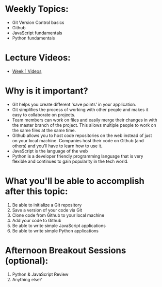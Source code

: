 # Weekly Topics:
- Git Version Control basics 
- Github
- JavaScript fundamentals
- Python fundamentals

# Lecture Videos:
- [Week 1 Videos](https://www.youtube.com/watch?v=6aNz3ptwTjI&list=PLu0CiQ7bzwEQ7l_3gNRFPfh4-ilnPpoS8)

# Why is it important?
- Git helps you create different 'save points' in your application.
- Git simplifies the process of working with other people and makes it easy to collaborate on projects. 
- Team members can work on files and easily merge their changes in with the master branch of the project. This allows multiple people to work on the same files at the same time.
- Github allows you to host code repositories on the web instead of just on your local machine. Companies host their code on Github (and others) and you'll have to learn how to use it. 
- JavaScript is the language of the web
- Python is a developer friendly programming language that is very flexible and continues to gain popularity in the tech world.

# What you'll be able to accomplish after this topic:
1. Be able to initialize a Git repository
2. Save a version of your code via Git
3. Clone code from Github to your local machine
4. Add your code to Github
5. Be able to write simple JavaScript applications
6. Be able to write simple Python applications

# Afternoon Breakout Sessions (optional):
1. Python & JavaScript Review
2. Anything else?
